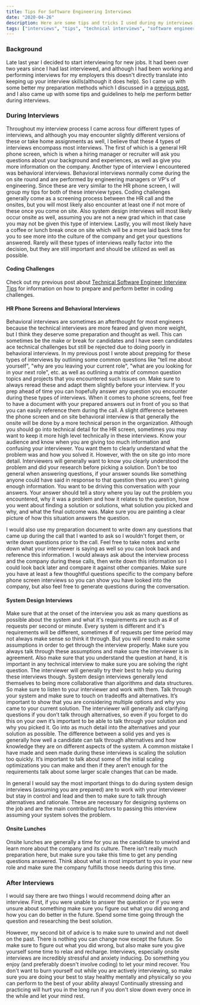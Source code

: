 ```yaml
---
title: Tips For Software Engineering Interviews
date: "2020-04-26"
description: Here are some tips and tricks I used during my interviews that helped me perform better. This is by no means a fool proof guide to getting a job, but can definitely help you to perform better.
tags: ["interviews", "tips", "technical interviews", "software engineering interviews"]
---
```

### Background
Late last year I decided to start interviewing for new jobs. It had been over two years since I had last interviewed, and although I had been working and performing interviews for my employers this doesn't directly translate into keeping up your interview skills(although it does help). So I came up with some better my preparation methods which I discussed in a [previous post](/preparing-for-software-engineering-interviews/), and I also came up with some tips and guidelines to help me perform better during interviews.

### During Interviews
Throughout my interview process I came across four different types of interviews, and although you may encounter slightly different versions of these or take home assignments as well, I believe that these 4 types of interviews encompass most interviews. The first of which is a general HR phone screen, which is when a hiring manager or recruiter will ask you questions about your background and experiences, as well as give you more information on the company. Another type of interview I encountered was behavioral interviews. Behavioral interviews normally come during the on site round and are performed by engineering managers or VP's of engineering. Since these are very similar to the HR phone screen, I will group my tips for both of these interview types. Coding challenges generally come as a screening process between the HR call and the onsites, but you will most likely also encounter at least one if not more of these once you come on site. Also system design interviews will most likely occur onsite as well, assuming you are not a new grad which in that case you may not be given this type of interview. Lastly, you will most likely have a coffee or lunch break once on site which will be a more laid back time for you to see more into the culture of the company and get your questions answered. Rarely will these types of interviews really factor into the decision, but they are still important and should be utilized as well as possible.

#### Coding Challenges
Check out my previous post about [Technical Software Engineer Interview Tips](/technical-software-interview-tips/) for information on how to prepare and perform better in coding challenges.

#### HR Phone Screens and Behavioral Interviews
Behavioral interviews are sometimes an afterthought for most engineers because the technical interviews are more feared and given more weight, but I think they deserve some preparation and thought as well. This can sometimes be the make or break for candidates and I have seen candidates ace technical challenges but still be rejected due to doing poorly in behavioral interviews. In my previous post I wrote about prepping for these types of interviews by outlining some common questions like "tell me about yourself", "why are you leaving your current role", "what are you looking for in your next role", etc. as well as outlining a matrix of common question topics and projects that you encountered such issues on. Make sure to always reread these and adapt them slightly before your interview. If you prep ahead of time you can hopefully answer any question you encounter during these types of interviews. When it comes to phone screens, feel free to have a document with your prepared answers out in front of you so that you can easily reference them during the call. A slight difference between the phone screen and on site behavioral interview is that generally the onsite will be done by a more technical person in the organization. Although you should go into technical detail for the HR screen, sometimes you may want to keep it more high level technically in these interviews. Know your audience and know when you are giving too much information and confusing your interviewer. You want them to clearly understand what the problem was and how you solved it. However, with the on site go into more detail. Interviewers will generally want to know you clearly understood the problem and did your research before picking a solution. Don't be too general when answering questions, if your answer sounds like something anyone could have said in response to that question then you aren't giving enough information. You want to be driving this conversation with your answers. Your answer should tell a story where you lay out the problem you encountered, why it was a problem and how it relates to the question, how you went about finding a solution or solutions, what solution you picked and why, and what the final outcome was. Make sure you are painting a clear picture of how this situation answers the question.

I would also use my preparation document to write down any questions that came up during the call that I wanted to ask so I wouldn't forget them, or write down questions prior to the call. Feel free to take notes and write down what your interviewer is saying as well so you can look back and reference this information. I would always ask about the interview process and the company during these calls, then write down this information so I could look back later and compare it against other companies. Make sure you have at least a few thoughtful questions specific to the company before phone screen interviews so you can show you have looked into the company, but also feel free to generate questions during the conversation.

#### System Design Interviews
Make sure that at the onset of the interview you ask as many questions as possible about the system and what it's requirements are such as # of requests per second or minute. Every system is different and it's requirements will be different, sometimes # of requests per time period may not always make sense so think it through. But you will need to make some assumptions in order to get through the interview properly. Make sure you always talk through these assumptions and make sure the interviewer is in agreement. Also make sure that you understand the question at hand, it is important in any technical interview to make sure you are solving the right question. The interviewer will generally try their best to help you during these interviews though. System design interviews generally lend themselves to being more collaborative than algorithms and data structures. So make sure to listen to your interviewer and work with them. Talk through your system and make sure to touch on tradeoffs and alternatives. It’s important to show that you are considering multiple options and why you came to your current solution. The interviewer will generally ask clarifying questions if you don’t talk through alternatives, so even if you forget to do this on your own it’s important to be able to talk through your solution and why you picked it. Go into as much detail into the alternatives and your solution as possible. The difference between a solid yes and yes is generally how well a candidate can talk through alternatives and how knowledge they are on different aspects of the system. A common mistake I have made and seen made during these interviews is scaling the solution too quickly. It’s important to talk about some of the initial scaling optimizations you can make and then if they aren’t enough for the requirements talk about some larger scale changes that can be made.

In general I would say the most important things to do during system design interviews (assuming you are prepared) are to work with your interviewer but stay in control and lead and then to make sure to talk through alternatives and rationale. These are necessary for designing systems on the job and are the main contributing factors to passing this interview assuming your system solves the problem.

#### Onsite Lunches
Onsite lunches are generally a time for you as the candidate to unwind and learn more about the company and its culture. There isn't really much preparation here, but make sure you take this time to get any pending questions answered. Think about what is most important to you in your new role and make sure the company fulfills those needs during this time.

### After Interviews
I would say there are two things I would recommend doing after an interview. First, if you were unable to answer the question or if you were unsure about something make sure you figure out what you did wrong and how you can do better in the future. Spend some time going through the question and researching the best solution.

However, my second bit of advice is to make sure to unwind and not dwell on the past. There is nothing you can change now except the future. So make sure to figure out what you did wrong, but also make sure you give yourself some time to relax and recharge. Interviews, especially onsite interviews are incredibly stressful and anxiety inducing. Do something you enjoy (and preferably doesn't involve coding) to let your mind recover. You don't want to burn yourself out while you are actively interviewing, so make sure you are doing your best to stay healthy mentally and physically so you can perform to the best of your ability always! Continually stressing and practicing will hurt you in the long run if you don't slow down every once in the while and let your mind rest.
